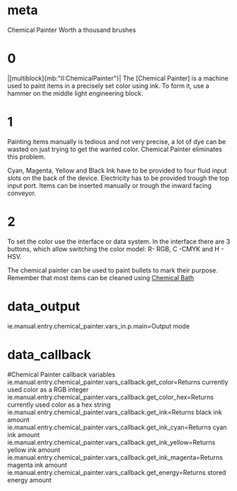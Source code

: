 # meta
Chemical Painter
Worth a thousand brushes

# 0
|[multiblock]{mb:"II:ChemicalPainter"}|
The [Chemical Painter] is a machine used to paint items in a precisely set color using ink. 
To form it, use a hammer on the middle light engineering block.


# 1
Painting items manually is tedious and not very precise, a lot of dye can be wasted on just trying to get the wanted color. 
Chemical Painter eliminates this problem. 

Cyan, Magenta, Yellow and Black Ink have to be provided to four fluid input slots on the back of the device. 
Electricity has to be provided trough the top input port. Items can be inserted manually or trough the inward facing conveyor.

# 2
To set the color use the interface or data system. In the interface there are 3 buttons, which allow switching the color model: 
R- RGB, C -CMYK and H - HSV.

The chemical painter can be used to paint bullets to mark their purpose. 
Remember that most items can be cleaned using [Chemical Bath](link)

# data_output
ie.manual.entry.chemical_painter.vars_in.p.main=Output mode

# data_callback
#Chemical Painter callback variables
ie.manual.entry.chemical_painter.vars_callback.get_color=Returns currently used color as a RGB integer
ie.manual.entry.chemical_painter.vars_callback.get_color_hex=Returns currently used color as a hex string
ie.manual.entry.chemical_painter.vars_callback.get_ink=Returns black ink amount
ie.manual.entry.chemical_painter.vars_callback.get_ink_cyan=Returns cyan ink amount
ie.manual.entry.chemical_painter.vars_callback.get_ink_yellow=Returns yellow ink amount
ie.manual.entry.chemical_painter.vars_callback.get_ink_magenta=Returns magenta ink amount
ie.manual.entry.chemical_painter.vars_callback.get_energy=Returns stored energy amount
